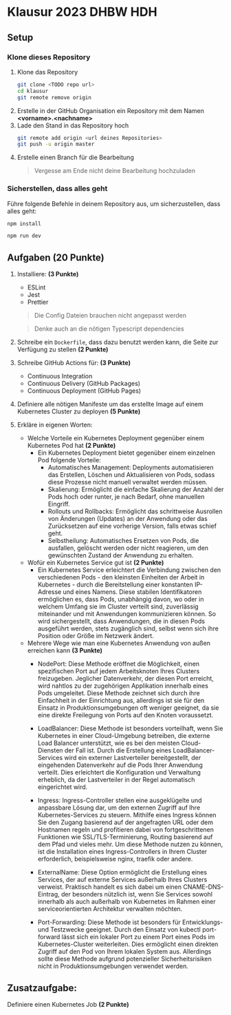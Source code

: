 # Klausur 2023 DHBW HDH

## Setup

### Klone dieses Repository

1. Klone das Repository
    ```bash
    git clone <TODO repo url>
    cd klausur
    git remote remove origin
    ```
2. Erstelle in der GitHub Organisation ein Repository mit dem Namen **\<vorname>.\<nachname>**
3. Lade den Stand in das Repository hoch
   ```bash
   git remote add origin <url deines Repositories>
   git push -u origin master
   ```
4. Erstelle einen Branch für die Bearbeitung
   > Vergesse am Ende nicht deine Bearbeitung hochzuladen

### Sicherstellen, dass alles geht

Führe folgende Befehle in deinem Repository aus, um sicherzustellen, dass alles geht:

```bash
npm install

npm run dev
```

## Aufgaben (20 Punkte)

1. Installiere: **(3 Punkte)**
   * ESLint
   * Jest
   * Prettier
   > Die Config Dateien brauchen nicht angepasst werden
   
   > Denke auch an die nötigen Typescript dependencies
2. Schreibe ein `Dockerfile`, dass dazu benutzt werden kann, die Seite zur Verfügung zu stellen **(2 Punkte)**
3. Schreibe GitHub Actions für: **(3 Punkte)**
   * Continuous Integration
   * Continuous Delivery (GitHub Packages)
   * Continuous Deployment (GitHub Pages)
4. Definiere alle nötigen Manifeste um das erstellte Image auf einem Kubernetes Cluster zu deployen **(5 Punkte)**
5. Erkläre in eigenen Worten:
   * Welche Vorteile ein Kubernetes Deployment gegenüber einem Kubernetes Pod hat **(2 Punkte)**
      * Ein Kubernetes Deployment bietet gegenüber einem einzelnen Pod folgende Vorteile:
         * Automatisches Management: Deployments automatisieren das Erstellen, Löschen und Aktualisieren von Pods, sodass diese Prozesse  nicht manuell verwaltet werden müssen.
         * Skalierung: Ermöglicht die einfache Skalierung der Anzahl der Pods hoch oder runter, je nach Bedarf, ohne manuellen Eingriff.
         * Rollouts und Rollbacks: Ermöglicht das schrittweise Ausrollen von Änderungen (Updates) an der Anwendung oder das Zurücksetzen auf eine vorherige Version, falls etwas schief geht.
         * Selbstheilung: Automatisches Ersetzen von Pods, die ausfallen, gelöscht werden oder nicht reagieren, um den gewünschten Zustand der Anwendung zu erhalten.  
   * Wofür ein Kubernetes Service gut ist **(2 Punkte)**
      * Ein Kubernetes Service erleichtert die Verbindung zwischen den verschiedenen Pods - den kleinsten Einheiten der Arbeit in Kubernetes - durch die Bereitstellung einer konstanten IP-Adresse und eines Namens. Diese stabilen Identifikatoren ermöglichen es, dass Pods, unabhängig davon, wo oder in welchem Umfang sie im Cluster verteilt sind, zuverlässig miteinander und mit Anwendungen kommunizieren können. So wird sichergestellt, dass Anwendungen, die in diesen Pods ausgeführt werden, stets zugänglich sind, selbst wenn sich ihre Position oder Größe im Netzwerk ändert.
   * Mehrere Wege wie man eine Kubernetes Anwendung von außen erreichen kann **(3 Punkte)**
      * NodePort: Diese Methode eröffnet die Möglichkeit, einen spezifischen Port auf jedem Arbeitsknoten Ihres Clusters freizugeben. Jeglicher Datenverkehr, der diesen Port erreicht, wird nahtlos zu der zugehörigen Applikation innerhalb eines Pods umgeleitet. Diese Methode zeichnet sich durch ihre Einfachheit in der Einrichtung aus, allerdings ist sie für den Einsatz in Produktionsumgebungen oft weniger geeignet, da sie eine direkte Freilegung von Ports auf den Knoten voraussetzt.

      * LoadBalancer: Diese Methode ist besonders vorteilhaft, wenn Sie Kubernetes in einer Cloud-Umgebung betreiben, die externe Load Balancer unterstützt, wie es bei den meisten Cloud-Diensten der Fall ist. Durch die Erstellung eines LoadBalancer-Services wird ein externer Lastverteiler bereitgestellt, der eingehenden Datenverkehr auf die Pods Ihrer Anwendung verteilt. Dies erleichtert die Konfiguration und Verwaltung erheblich, da der Lastverteiler in der Regel automatisch eingerichtet wird.

      * Ingress: Ingress-Controller stellen eine ausgeklügelte und anpassbare Lösung dar, um den externen Zugriff auf Ihre Kubernetes-Services zu steuern. Mithilfe eines Ingress können Sie den Zugang basierend auf der angefragten URL oder dem Hostnamen regeln und profitieren dabei von fortgeschrittenen Funktionen wie SSL/TLS-Terminierung, Routing basierend auf dem Pfad und vieles mehr. Um diese Methode nutzen zu können, ist die Installation eines Ingress-Controllers in Ihrem Cluster erforderlich, beispielsweise nginx, traefik oder andere.

      * ExternalName: Diese Option ermöglicht die Erstellung eines Services, der auf externe Services außerhalb Ihres Clusters verweist. Praktisch handelt es sich dabei um einen CNAME-DNS-Eintrag, der besonders nützlich ist, wenn Sie Services sowohl innerhalb als auch außerhalb von Kubernetes im Rahmen einer serviceorientierten Architektur verwalten möchten.

      * Port-Forwarding: Diese Methode ist besonders für Entwicklungs- und Testzwecke geeignet. Durch den Einsatz von kubectl port-forward lässt sich ein lokaler Port zu einem Port eines Pods im Kubernetes-Cluster weiterleiten. Dies ermöglicht einen direkten Zugriff auf den Pod von Ihrem lokalen System aus. Allerdings sollte diese Methode aufgrund potenzieller Sicherheitsrisiken nicht in Produktionsumgebungen verwendet werden.


## Zusatzaufgabe:

Definiere einen Kubernetes Job **(2 Punkte)**